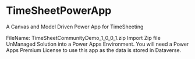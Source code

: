 # TimeSheetPowerApp
A Canvas and Model Driven Power App for TimeSheeting

FileName: TimeSheetCommunityDemo_1_0_0_1.zip
Import Zip file UnManaged Solution into a Power Apps Environment.
You will need a Power Apps Premium License to use this app as the data is stored in Dataverse.
